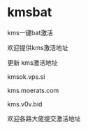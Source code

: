 # kmsbat
kms一键bat激活


欢迎提供kms激活地址


更新 kms激活地址

kmsok.vps.si

kms.moerats.com

kms.v0v.bid

欢迎各路大佬提交激活地址
